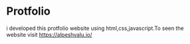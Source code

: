 # Protfolio
i developed this protfolio website using html,css,javascript.To seen the website visit https://alpeshvalu.io/
